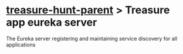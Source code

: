 # [treasure-hunt-parent](..) &gt;  Treasure app eureka server
The Eureka server registering and maintaining service discovery for all applications 